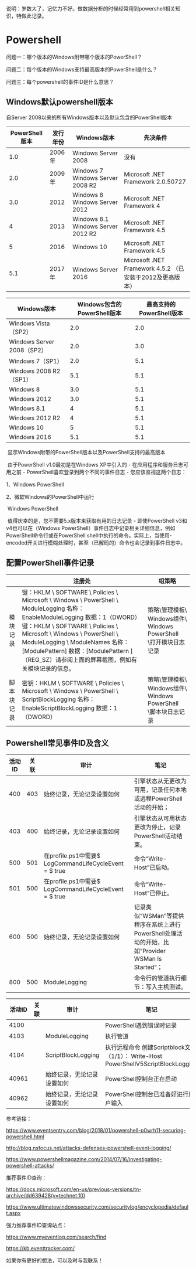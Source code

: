 说明：岁数大了，记忆力不好。做数据分析的时候经常用到powershell相关知识，特做此记录。

# Powershell

问题一：哪个版本的Windows附带哪个版本的PowerShell？

问题二：每个版本的Windows支持最高版本的PowerShell是什么？

问题三：每个powershell的事件ID是什么意思？

 

## Windows默认powershell版本

自Server 2008以来的所有Windows版本以及默认包含的PowerShell版本

| **PowerShell**版本 | 发行年份  | **Windows**版本                          | **先决条件**                                                 |
| ------------------ | ------------- | ---------------------------------------- | ------------------------------------------------------------ |
| 1.0                | 2006年        | Windows   Server 2008                    | 没有                                                         |
| 2.0                | 2009年        | Windows   7     Windows Server 2008 R2   | Microsoft   .NET Framework 2.0.50727                         |
| 3.0                | 2012          | Windows   8     Windows Server 2012      | Microsoft   .NET Framework 4                                 |
| 4                  | 2013          | Windows   8.1     Windows Server 2012 R2 | Microsoft   .NET Framework 4.5                               |
| 5                  | 2016          | Windows   10                             | Microsoft   .NET Framework 4.5                               |
| 5.1                | 2017年        | Windows   Server 2016                    | Microsoft   .NET Framework 4.5.2     （已安装于2012及更高版本） |

| **Windows**版本              | **Windows**包含的PowerShell版本 | **最高支持的PowerShell版本** |
| ---------------------------- | ------------------------------- | ----------------------------------------------------------------- |
| Windows   Vista（SP2）       | 2.0                             | 2.0                          |
| Windows   Server 2008（SP2） | 2.0                             | 3.0                          |
| Windows   7（SP1）           | 2.0                             | 5.1                          |
| Windows   2008 R2（SP1）     | 5.1                             | 5.1                          |
| Windows   8                  | 3.0                             | 5.1                          |
| Windows   2012               | 3.0                             | 5.1                          |
| Windows   8.1                | 4                               | 5.1                          |
| Windows   2012 R2            | 4                               | 5.1                          |
| Windows   10                 | 5                               | 5.1                          |
| Windows   2016               | 5.1                             | 5.1                          |

​                                     显示Windows附带的PowerShell版本以及PowerShell支持的最高版本

​        由于PowerShell v1.0最初是在Windows XP中引入的 - 在应用程序和服务日志可用之前 - PowerShell喜欢登录到两个不同的事件日志 - 您应该监视这两个日志：

1、Windows PowerShell

2、微软Windows的PowerShell中运行

 

​      Windows PowerShell

​      值得庆幸的是，您不需要5.x版本来获取有用的日志记录 - 即使PowerShell v3和v4也可以在（Windows PowerShell）事件日志中记录相关详细信息，例如PowerShell命令行或在PowerShell shell中执行的命令。实际上，当使用-encoded开关进行模糊处理时，甚至（已解码的）命令也会记录到事件日志中。

 

## 配置PowerShell事件记录

|            | 注册处                                                       | 组策略                                                       |
| ---------- | ------------------------------------------------------------ | ------------------------------------------------------------ |
| 模块记录   | 键：HKLM \ SOFTWARE \ Policies \ Microsoft \   Windows \ PowerShell \ ModuleLogging    名称：EnableModuleLogging    数据：1（DWORD）键：HKLM \ SOFTWARE \ Policies \ Microsoft \   Windows \ PowerShell \ ModuleLogging \ ModuleNames    名称：[ModulePattern]    数据：[ModulePattern ]（REG_SZ）请参阅上面的屏幕截图，例如有关模块记录的信息。 | 策略\管理模板\   Windows组件\ Windows PowerShell \打开模块日志记录 |
| 脚本块记录 | 密钥：HKLM \ SOFTWARE \ Policies \ Microsoft \   Windows \ PowerShell \ ScriptBlockLogging     名称：EnableScriptBlockLogging     数据：1（DWORD） | 策略\管理模板\   Windows组件\ Windows PowerShell \脚本块日志记录 |



## Powershell常见事件ID及含义 

| 活动ID | 关联 | 审计                                                     | 笔记                                                         |
| ------ | ---- | -------------------------------------------------------- | ------------------------------------------------------------ |
| 400    | 403  | 始终记录，无论记录设置如何                               | 引擎状态从无更改为可用，记录任何本地或远程PowerShell活动的开始； |
| 403    | 400  | 始终记录，无论记录设置如何                               | 引擎状态从可用状态更改为停止，记录PowerShell活动结束。       |
| 500    | 501  | 在profile.ps1中需要$   LogCommandLifeCycleEvent = $ true | 命令“Write-Host”已启动。                                     |
| 501    | 500  | 在profile.ps1中需要$   LogCommandLifeCycleEvent = $ true | 命令“Write-Host”已停止。                                     |
| 600    | 500  | 始终记录，无论记录设置如何                               | 记录类似“WSMan”等提供程序在系统上进行PowerShell处理活动的开始，比如”Provider WSMan Is Started“； |
| 800    | 500  | ModuleLogging                                            | 命令行的管道执行细节：写入主机测试。                         |



| 活动ID | 关联 | 审计                       | 笔记                                                         |
| ------ | ---- | -------------------------- | ------------------------------------------------------------ |
| 4100   |      |                            | PowerShell遇到错误时记录                                     |
| 4103   |      | ModuleLogging              | 执行管道                                                     |
| 4104   |      | ScriptBlockLogging         | 执行远程命令   创建Scriptblock文本（1/1）： Write-Host   PowerShellV5ScriptBlockLogging |
| 40961  |      | 始终记录，无论记录设置如何 | PowerShell控制台正在启动                                     |
| 40962  |      | 始终记录，无论记录设置如何 | PowerShell控制台已准备好进行用户输入                         |

  

参考链接：

https://www.eventsentry.com/blog/2018/01/powershell-p0wrh11-securing-powershell.html

http://blog.nsfocus.net/attacks-defenses-powershell-event-logging/

<https://www.powershellmagazine.com/2014/07/16/investigating-powershell-attacks/>

 

推荐事件ID查询：

<https://docs.microsoft.com/en-us/previous-versions/tn-archive/dd639428(v=technet.10)>

<https://www.ultimatewindowssecurity.com/securitylog/encyclopedia/default.aspx>

强力推荐事件ID查询站点：

<https://www.myeventlog.com/search/find>

https://kb.eventtracker.com/



如果你有更好的想法，可以及时与我联系！
